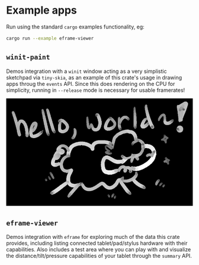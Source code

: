 # Example apps
Run using the standard `cargo` examples functionality, eg:
```bash
cargo run --example eframe-viewer
```

## `winit-paint`
Demos integration with a `winit` window acting as a very simplistic sketchpad via `tiny-skia`, as an example of this crate's
usage in drawing apps throug the `events` API. Since this does rendering on the CPU for simplicity, running in `--release`
mode is necessary for usable framerates!

![Drawing with a sheep and the text "Hello World~!"](images/winit-paint.png)

## `eframe-viewer`
Demos integration with `eframe` for exploring much of the data this crate provides, including listing connected tablet/pad/stylus
hardware with their capabilities. Also includes a test area where you can play with and visualize the distance/tilt/pressure
capabilities of your tablet through the `summary` API.
